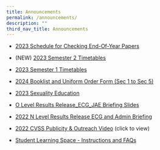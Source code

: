 ```yaml
---
title: Announcements
permalink: /announcements/
description: ""
third_nav_title: Announcements
---
```

* [2023 Schedule for Checking End-Of-Year Papers](/announcements/2023eoypapers)
* (NEW) [2023 Semester 2 Timetables](/announcements/sem2timetables2023/)
*   [2023 Semester 1 Timetables](/announcements/2023-semester-1-timetables)
*   [2024 Booklist and Uniform Order Form (Sec 1 to Sec 5)](/announcements/2023-booklist-and-uniform-order-form-sec-1-to-sec-5)  
*   [2023 Sexuality Education](/our-programmes/student-development-programmes/sexuality-education-1/)

*   [O Level Results Release\_ECG\_JAE Briefing Slides](/files/O%20Level%20Results%20Release_ECG_JAE%20Briefing%20Slides.pdf)       
*   [2022 N Level Results Release ECG and Admin Briefing](/files/2022%20N%20Level%20Results%20Release%20ECG%20and%20Admin%20Briefing%20updated%2019%20Dec.pdf)  
      
*   [2022 CVSS Publicity & Outreach Video](https://youtu.be/Mma7GR2eQo4) (click to view)  
            
*   [Student Learning Space - Instructions and FAQs](/files/Student%20SLS%20account%20activation%20(Instructions%20and%20FAQs).pdf)